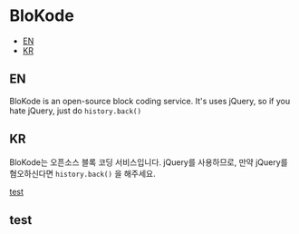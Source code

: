 # BloKode

 - [EN](##EN)
 - [KR](##KR)


## EN
BloKode is an open-source block coding service.
It's uses jQuery, so if you hate jQuery, just do `history.back()`

## KR
BloKode는 오픈소스 블록 코딩 서비스입니다.
jQuery를 사용하므로, 만약 jQuery를 혐오하신다면 `history.back()` 을 해주세요.

[test](#test)
    
  
  
  
  
  
  
  
  
  
  
  
  
  
  
  
  
  
  
  
  
  
  
  
  
  
  
  
  
  






















## test  
